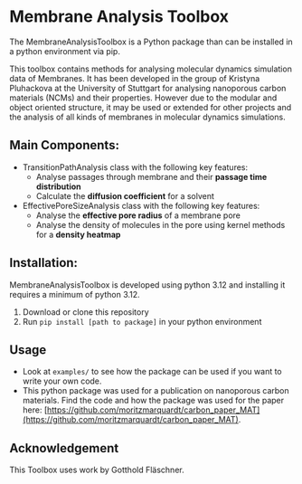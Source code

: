 # Membrane Analysis Toolbox

The MembraneAnalysisToolbox is a Python package than can be installed in a python environment via pip.

This toolbox contains methods for analysing molecular dynamics simulation data of Membranes.
It has been developed in the group of Kristyna Pluhackova at the University of Stuttgart for analysing nanoporous carbon materials (NCMs) and their properties. However due to the modular and object oriented structure, it may be used or extended for other projects and the analysis of all kinds of membranes in molecular dynamics simulations.

## Main Components:
- TransitionPathAnalysis class with the following key features:
    - Analyse passages through membrane and their **passage time distribution**
    - Calculate the **diffusion coefficient** for a solvent
- EffectivePoreSizeAnalysis class with the following key features:
    - Analyse the **effective pore radius** of a membrane pore
    - Analyse the density of molecules in the pore using kernel methods for a **density heatmap**


## Installation:
MembraneAnalysisToolbox is developed using python 3.12 and installing it requires a minimum of python 3.12.

1) Download or clone this repository
2) Run `pip install [path to package]` in your python environment

## Usage
- Look at `examples/` to see how the package can be used if you want to write your own code. 
- This python package was used for a publication on nanoporous carbon materials. Find the code and how the package was used for the paper here: [https://github.com/moritzmarquardt/carbon_paper_MAT](https://github.com/moritzmarquardt/carbon_paper_MAT). 

## Acknowledgement
This Toolbox uses work by Gotthold Fläschner.
